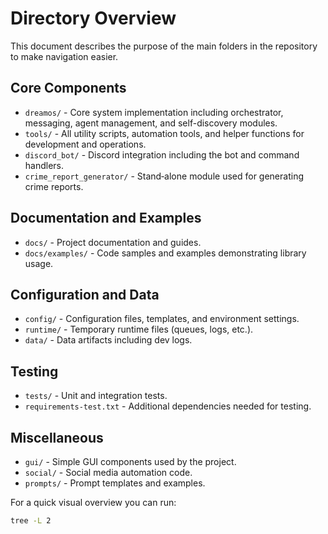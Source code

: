 # Directory Overview

This document describes the purpose of the main folders in the repository to make navigation easier.

## Core Components

- `dreamos/` - Core system implementation including orchestrator, messaging, agent management, and self-discovery modules.
- `tools/` - All utility scripts, automation tools, and helper functions for development and operations.
- `discord_bot/` - Discord integration including the bot and command handlers.
- `crime_report_generator/` - Stand‑alone module used for generating crime reports.

## Documentation and Examples

- `docs/` - Project documentation and guides.
- `docs/examples/` - Code samples and examples demonstrating library usage.

## Configuration and Data

- `config/` - Configuration files, templates, and environment settings.
- `runtime/` - Temporary runtime files (queues, logs, etc.).
- `data/` - Data artifacts including dev logs.

## Testing

- `tests/` - Unit and integration tests.
- `requirements-test.txt` - Additional dependencies needed for testing.

## Miscellaneous

- `gui/` - Simple GUI components used by the project.
- `social/` - Social media automation code.
- `prompts/` - Prompt templates and examples.

For a quick visual overview you can run:

```bash
tree -L 2
```

